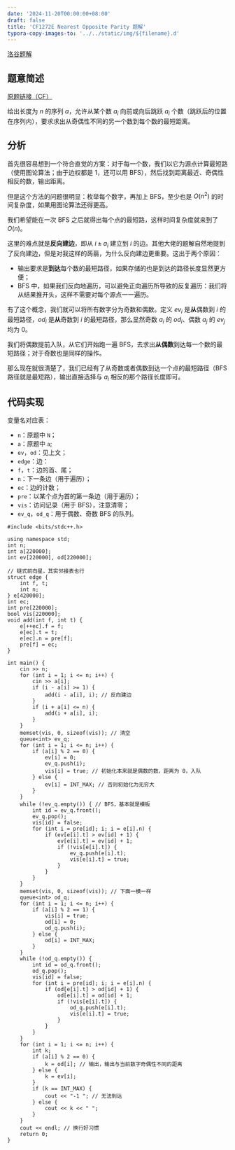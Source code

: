 ```yaml
---
date: '2024-11-20T00:00:00+08:00'
draft: false
title: 'CF1272E Nearest Opposite Parity 题解'
typora-copy-images-to: '../../static/img/${filename}.d'
---
```


[洛谷题解](https://www.luogu.com.cn/article/0m4pa5w4)

## 题意简述

[原题链接（CF）](https://codeforces.com/problemset/problem/1272/E)

给出长度为 $n$ 的序列 $a$，允许从某个数 $a_{i}$ 向前或向后跳跃 $a_{i}$ 个数（跳跃后的位置在序列内），要求求出从奇偶性不同的另一个数到每个数的最短距离。

## 分析

首先很容易想到一个符合直觉的方案：对于每一个数，我们以它为源点计算最短路（使用图论算法；由于边权都是 1，还可以用 BFS），然后找到距离最近、奇偶性相反的数，输出距离。

但是这个方法的问题很明显：枚举每个数字，再加上 BFS，至少也是 $O(n^2)$ 的时间复杂度，如果用图论算法还得更高。

我们希望能在一次 BFS 之后就得出每个点的最短路，这样时间复杂度就来到了 $O(n)$。

这里的难点就是**反向建边**，即从 $i \pm a_{i}$ 建立到 $i$ 的边。其他大佬的题解自然地提到了反向建边，但是对我这样的蒟蒻，为什么反向建边更重要。这出于两个原因：

- 输出要求是**到达**每个数的最短路径，如果存储的也是到达的路径长度显然更方便；
- BFS 中，如果我们反向地遍历，可以避免正向遍历所导致的反复遍历：我们将从结果推开头，这样不需要对每个源点一一遍历。

有了这个概念，我们就可以将所有数字分为奇数和偶数。定义 $ev_{i}$ 是**从**偶数到 $i$ 的最短路径，$od_{i}$ 是**从**奇数到 $i$ 的最短路径，那么显然奇数 $a_{i}$ 的 $od_{i}$、偶数 $a_{j}$ 的 $ev_{j}$ 均为 0。

我们将偶数提前入队，从它们开始跑一遍 BFS，去求出**从偶数**到达每一个数的最短路径；对于奇数也是同样的操作。

那么现在就很清楚了，我们已经有了从奇数或者偶数到达一个点的最短路径（BFS 路径就是最短路），输出直接选择与 $a_{i}$ 相反的那个路径长度即可。

## 代码实现

变量名对应表：

- `n`：原题中 `N`；
- `a`：原题中 `a`;
- `ev`，`od`：见上文；
- `edge`：边：
- `f`，`t`：边的首、尾；
- `n`：下一条边（用于遍历）；
- `ec`：边的计数；
- `pre`：以某个点为首的第一条边（用于遍历）；
- `vis`：访问记录（用于 BFS），注意清零；
- `ev_q`，`od_q`：用于偶数、奇数 BFS 的队列。

```
#include <bits/stdc++.h>

using namespace std;
int n;
int a[220000];
int ev[220000], od[220000];

// 链式前向星，其实邻接表也行
struct edge {
    int f, t;
    int n;
} e[420000];
int ec;
int pre[220000];
bool vis[220000];
void add(int f, int t) {
    e[++ec].f = f;
    e[ec].t = t;
    e[ec].n = pre[f];
    pre[f] = ec;
}

int main() {
    cin >> n;
    for (int i = 1; i <= n; i++) {
        cin >> a[i];
        if (i - a[i] >= 1) {
            add(i - a[i], i); // 反向建边
        }
        if (i + a[i] <= n) {
            add(i + a[i], i);
        }
    }
    memset(vis, 0, sizeof(vis)); // 清空
    queue<int> ev_q;
    for (int i = 1; i <= n; i++) {
        if (a[i] % 2 == 0) {
            ev[i] = 0;
            ev_q.push(i);
            vis[i] = true; // 初始化本来就是偶数的数，距离为 0，入队
        } else {
            ev[i] = INT_MAX; // 否则初始化为无穷大
        }
    }
    while (!ev_q.empty()) { // BFS，基本就是模板
        int id = ev_q.front();
        ev_q.pop();
        vis[id] = false;
        for (int i = pre[id]; i; i = e[i].n) {
            if (ev[e[i].t] > ev[id] + 1) {
                ev[e[i].t] = ev[id] + 1;
                if (!vis[e[i].t]) {
                    ev_q.push(e[i].t);
                    vis[e[i].t] = true;
                }
            }
        }
    }
    memset(vis, 0, sizeof(vis)); // 下面一模一样
    queue<int> od_q;
    for (int i = 1; i <= n; i++) {
        if (a[i] % 2 == 1) {
            vis[i] = true;
            od[i] = 0;
            od_q.push(i);
        } else {
            od[i] = INT_MAX;
        }
    }
    while (!od_q.empty()) {
        int id = od_q.front();
        od_q.pop();
        vis[id] = false;
        for (int i = pre[id]; i; i = e[i].n) {
            if (od[e[i].t] > od[id] + 1) {
                od[e[i].t] = od[id] + 1;
                if (!vis[e[i].t]) {
                    od_q.push(e[i].t);
                    vis[e[i].t] = true;
                }
            }
        }
    }
    for (int i = 1; i <= n; i++) {
        int k;
        if (a[i] % 2 == 0) {
            k = od[i]; // 输出，输出与当前数字奇偶性不同的距离
        } else {
            k = ev[i];
        }
        if (k == INT_MAX) {
            cout << "-1 "; // 无法到达
        } else {
            cout << k << " ";
        }
    }
    cout << endl; // 换行好习惯
    return 0;
}
```
